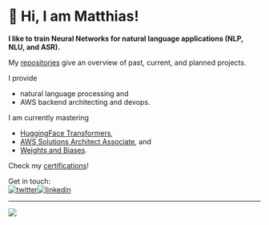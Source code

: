 # 👋 Hi, I am Matthias!

**I like to train Neural Networks for natural language applications (NLP, NLU, and ASR).**

My [repositories](https://github.com/matthiasdroth?tab=repositories) give an overview of past, current, and planned projects.

I provide
- natural language processing and
- AWS backend architecting and devops.

I am currently mastering
- [HuggingFace Transformers](https://huggingface.co/course/chapter6/1),
- [AWS Solutions Architect Associate](https://aws.amazon.com/certification/certified-solutions-architect-associate/), and
- [Weights and Biases](https://wandb.ai/site/sweeps).

Check my [certifications]()!

Get in touch:<br>
<a href="mailto:matthias.droth@gmail.com" target="_blank"><img src="https://img.shields.io/badge/Gmail-D14836?style=for-the-badge&logo=gmail&logoColor=white" alt="twitter"></a><a href="https://www.linkedin.com/in/matthias-droth/" target="_blank"><img src="https://img.shields.io/badge/LinkedIn-0077B5?style=for-the-badge&logo=linkedin&logoColor=white" alt="linkedin"></a>

---
![](https://komarev.com/ghpvc/?username=matthiasdroth)



<!---
matthiasdroth/matthiasdroth is a ✨ special ✨ repository because its `README.md` (this file) appears on your GitHub profile.
You can click the Preview link to take a look at your changes.
--->
